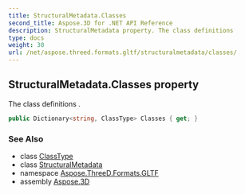 ```yaml
---
title: StructuralMetadata.Classes
second_title: Aspose.3D for .NET API Reference
description: StructuralMetadata property. The class definitions 
type: docs
weight: 30
url: /net/aspose.threed.formats.gltf/structuralmetadata/classes/
---
```

## StructuralMetadata.Classes property

The class definitions .

```csharp
public Dictionary<string, ClassType> Classes { get; }
```

### See Also

* class [ClassType](../../structuralmetadata.classtype/)
* class [StructuralMetadata](../)
* namespace [Aspose.ThreeD.Formats.GLTF](../../structuralmetadata/)
* assembly [Aspose.3D](../../../)


